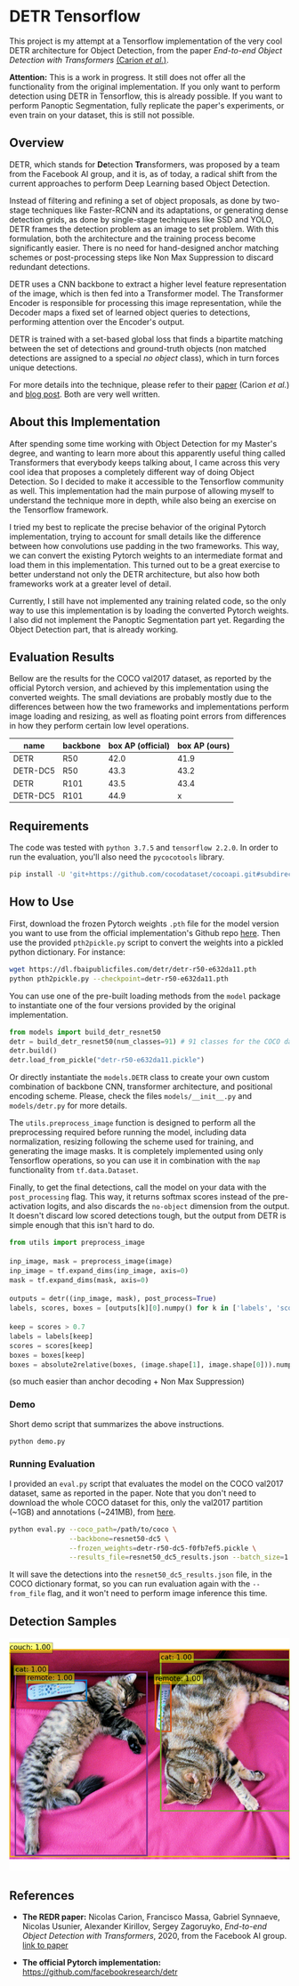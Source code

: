 # DETR Tensorflow

This project is my attempt at a Tensorflow implementation of the very cool DETR architecture for Object Detection, from the paper *End-to-end Object Detection with Transformers* [(Carion *et al.*)](https://ai.facebook.com/research/publications/end-to-end-object-detection-with-transformers).

**Attention:** This is a work in progress. It still does not offer all the functionality from the original implementation. If you only want to perform detection using DETR in Tensorflow, this is already possible. If you want to perform Panoptic Segmentation, fully replicate the paper's experiments, or even train on your dataset, this is still not possible.

## Overview

DETR, which stands for **De**tection **Tr**ansformers, was proposed by a team from the Facebook AI group, and it is, as of today, a radical shift from the current approaches to perform Deep Learning based Object Detection.

Instead of filtering and refining a set of object proposals, as done by two-stage techniques like Faster-RCNN and its adaptations, or generating dense detection grids, as done by single-stage techniques like SSD and YOLO, DETR frames the detection problem as an image to set problem. With this formulation, both the architecture and the training process become significantly easier. There is no need for hand-designed anchor matching schemes or post-processing steps like Non Max Suppression to discard redundant detections.

DETR uses a CNN backbone to extract a higher level feature representation of the image, which is then fed into a Transformer model. The Transformer Encoder is responsible for processing this image representation, while the Decoder maps a fixed set of learned object queries to detections, performing attention over the Encoder's output.

DETR is trained with a set-based global loss that finds a bipartite matching between the set of detections and ground-truth objects (non matched detections are assigned to a special _no object_ class), which in turn forces unique detections.

For more details into the technique, please refer to their [paper](https://ai.facebook.com/research/publications/end-to-end-object-detection-with-transformers) (Carion *et al.*) and [blog post](https://ai.facebook.com/blog/end-to-end-object-detection-with-transformers). Both are very well written.

## About this Implementation

After spending some time working with Object Detection for my Master's degree, and wanting to learn more about this apparently useful thing called Transformers that everybody keeps talking about, I came across this very cool idea that proposes a completely different way of doing Object Detection. So I decided to make it accessible to the Tensorflow community as well. This implementation had the main purpose of allowing myself to understand the technique more in depth, while also being an exercise on the Tensorflow framework. 

I tried my best to replicate the precise behavior of the original Pytorch implementation, trying to account for small details like the difference between how convolutions use padding in the two frameworks. This way, we can convert the existing Pytorch weights to an intermediate format and load them in this implementation. This turned out to be a great exercise to better understand not only the DETR architecture, but also how both frameworks work at a greater level of detail.

Currently, I still have not implemented any training related code, so the only way to use this implementation is by loading the converted Pytorch weights. I also did not implement the Panoptic Segmentation part yet. Regarding the Object Detection part, that is already working.

## Evaluation Results

Bellow are the results for the COCO val2017 dataset, as reported by the official Pytorch version, and achieved by this implementation using the converted weights. The small deviations are probably mostly due to the differences between how the two frameworks and implementations perform image loading and resizing, as well as floating point errors from differences in how they perform certain low level operations.

**name** | **backbone** | **box AP (official)** | **box AP (ours)**
-------- | ------------ | --------------------- | -----------------
DETR | R50 | 42.0 | 41.9
DETR-DC5 | R50 | 43.3 | 43.2
DETR | R101 | 43.5 | 43.4
DETR-DC5 | R101 | 44.9 | x

## Requirements

The code was tested with `python 3.7.5` and `tensorflow 2.2.0`. In order to run the evaluation, you'll also need the `pycocotools` library.

```bash
pip install -U 'git+https://github.com/cocodataset/cocoapi.git#subdirectory=PythonAPI'
```

## How to Use

First, download the frozen Pytorch weights `.pth` file for the model version you want to use from the official implementation's Github repo [here](https://github.com/facebookresearch/detr). Then use the provided `pth2pickle.py` script to convert the weights into a pickled python dictionary. For instance:

```bash
wget https://dl.fbaipublicfiles.com/detr/detr-r50-e632da11.pth
python pth2pickle.py --checkpoint=detr-r50-e632da11.pth
```

You can use one of the pre-built loading methods from the `model` package to instantiate one of the four versions provided by the original implementation.

```python
from models import build_detr_resnet50
detr = build_detr_resnet50(num_classes=91) # 91 classes for the COCO dataset
detr.build()
detr.load_from_pickle("detr-r50-e632da11.pickle")
```

Or directly instantiate the `models.DETR` class to create your own custom combination of backbone CNN, transformer architecture, and positional encoding scheme. Please, check the files `models/__init__.py` and `models/detr.py` for more details.

The `utils.preprocess_image` function is designed to perform all the preprocessing required before running the model, including data normalization, resizing following the scheme used for training, and generating the image masks. It is completely implemented using only Tensorflow operations, so you can use it in combination with the `map` functionality from `tf.data.Dataset`.

Finally, to get the final detections, call the model on your data with the `post_processing` flag. This way, it returns softmax scores instead of the pre-activation logits, and also discards the `no-object` dimension from the output. It doesn't discard low scored detections tough, but the output from DETR is simple enough that this isn't hard to do.

```python
from utils import preprocess_image

inp_image, mask = preprocess_image(image)
inp_image = tf.expand_dims(inp_image, axis=0)
mask = tf.expand_dims(mask, axis=0)

outputs = detr((inp_image, mask), post_process=True)
labels, scores, boxes = [outputs[k][0].numpy() for k in ['labels', 'scores', 'boxes']]

keep = scores > 0.7
labels = labels[keep]
scores = scores[keep]
boxes = boxes[keep]
boxes = absolute2relative(boxes, (image.shape[1], image.shape[0])).numpy()
```

(so much easier than anchor decoding + Non Max Suppression)


### Demo

Short demo script that summarizes the above instructions.

```bash
python demo.py
```

### Running Evaluation

I provided an `eval.py` script that evaluates the model on the COCO val2017 dataset, same as reported in the paper. Note that you don't need to download the whole COCO dataset for this, only the val2017 partition (~1GB) and annotations (~241MB), from [here](https://cocodataset.org/#download).

```bash
python eval.py --coco_path=/path/to/coco \
               --backbone=resnet50-dc5 \
			   --frozen_weights=detr-r50-dc5-f0fb7ef5.pickle \
			   --results_file=resnet50_dc5_results.json --batch_size=1
```

It will save the detections into the `resnet50_dc5_results.json` file, in the COCO dictionary format, so you can run evaluation again with the `--from_file` flag, and it won't need to perform image inference this time.


## Detection Samples

![sample](/samples/sample_1_boxes.png)


## References

* **The REDR paper:** Nicolas Carion, Francisco Massa, Gabriel Synnaeve, Nicolas Usunier, Alexander Kirillov, Sergey Zagoruyko, *End-to-end Object Detection with Transformers*, 2020, from the Facebook AI group. [link to paper](https://arxiv.org/abs/2005.12872)

* **The official Pytorch implementation:** https://github.com/facebookresearch/detr
